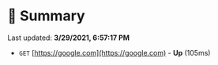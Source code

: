 # 📖 Summary
Last updated: **3/29/2021, 6:57:17 PM**

- `GET` [https://google.com](https://google.com) - **Up** (105ms)
